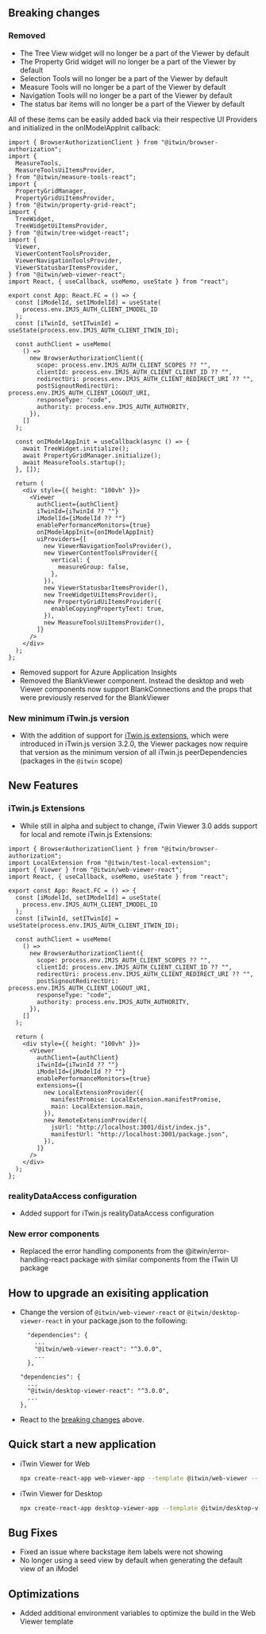 ## Breaking changes

### Removed

- The Tree View widget will no longer be a part of the Viewer by default
- The Property Grid widget will no longer be a part of the Viewer by default
- Selection Tools will no longer be a part of the Viewer by default
- Measure Tools will no longer be a part of the Viewer by default
- Navigation Tools will no longer be a part of the Viewer by default
- The status bar items will no longer be a part of the Viewer by default

All of these items can be easily added back via their respective UI Providers and initialized in the onIModelAppInit callback:

```tsx
import { BrowserAuthorizationClient } from "@itwin/browser-authorization";
import {
  MeasureTools,
  MeasureToolsUiItemsProvider,
} from "@itwin/measure-tools-react";
import {
  PropertyGridManager,
  PropertyGridUiItemsProvider,
} from "@itwin/property-grid-react";
import {
  TreeWidget,
  TreeWidgetUiItemsProvider,
} from "@itwin/tree-widget-react";
import {
  Viewer,
  ViewerContentToolsProvider,
  ViewerNavigationToolsProvider,
  ViewerStatusbarItemsProvider,
} from "@itwin/web-viewer-react";
import React, { useCallback, useMemo, useState } from "react";

export const App: React.FC = () => {
  const [iModelId, setIModelId] = useState(
    process.env.IMJS_AUTH_CLIENT_IMODEL_ID
  );
  const [iTwinId, setITwinId] = useState(process.env.IMJS_AUTH_CLIENT_ITWIN_ID);

  const authClient = useMemo(
    () =>
      new BrowserAuthorizationClient({
        scope: process.env.IMJS_AUTH_CLIENT_SCOPES ?? "",
        clientId: process.env.IMJS_AUTH_CLIENT_CLIENT_ID ?? "",
        redirectUri: process.env.IMJS_AUTH_CLIENT_REDIRECT_URI ?? "",
        postSignoutRedirectUri: process.env.IMJS_AUTH_CLIENT_LOGOUT_URI,
        responseType: "code",
        authority: process.env.IMJS_AUTH_AUTHORITY,
      }),
    []
  );

  const onIModelAppInit = useCallback(async () => {
    await TreeWidget.initialize();
    await PropertyGridManager.initialize();
    await MeasureTools.startup();
  }, []);

  return (
    <div style={{ height: "100vh" }}>
      <Viewer
        authClient={authClient}
        iTwinId={iTwinId ?? ""}
        iModelId={iModelId ?? ""}
        enablePerformanceMonitors={true}
        onIModelAppInit={onIModelAppInit}
        uiProviders={[
          new ViewerNavigationToolsProvider(),
          new ViewerContentToolsProvider({
            vertical: {
              measureGroup: false,
            },
          }),
          new ViewerStatusbarItemsProvider(),
          new TreeWidgetUiItemsProvider(),
          new PropertyGridUiItemsProvider({
            enableCopyingPropertyText: true,
          }),
          new MeasureToolsUiItemsProvider(),
        ]}
      />
    </div>
  );
};
```

- Removed support for Azure Application Insights
- Removed the BlankViewer component. Instead the desktop and web Viewer components now support BlankConnections and the props that were previously reserved for the BlankViewer

### New minimum iTwin.js version

- With the addition of support for [iTwin.js extensions](#itwinjs-extensions), which were introduced in iTwin.js version 3.2.0, the Viewer packages now require that version as the minimum version of all iTwin.js peerDependencies (packages in the `@itwin` scope)

## New Features

### iTwin.js Extensions

- While still in alpha and subject to change, iTwin Viewer 3.0 adds support for local and remote iTwin.js Extensions:

```tsx
import { BrowserAuthorizationClient } from "@itwin/browser-authorization";
import LocalExtension from "@itwin/test-local-extension";
import { Viewer } from "@itwin/web-viewer-react";
import React, { useCallback, useMemo, useState } from "react";

export const App: React.FC = () => {
  const [iModelId, setIModelId] = useState(
    process.env.IMJS_AUTH_CLIENT_IMODEL_ID
  );
  const [iTwinId, setITwinId] = useState(process.env.IMJS_AUTH_CLIENT_ITWIN_ID);

  const authClient = useMemo(
    () =>
      new BrowserAuthorizationClient({
        scope: process.env.IMJS_AUTH_CLIENT_SCOPES ?? "",
        clientId: process.env.IMJS_AUTH_CLIENT_CLIENT_ID ?? "",
        redirectUri: process.env.IMJS_AUTH_CLIENT_REDIRECT_URI ?? "",
        postSignoutRedirectUri: process.env.IMJS_AUTH_CLIENT_LOGOUT_URI,
        responseType: "code",
        authority: process.env.IMJS_AUTH_AUTHORITY,
      }),
    []
  );

  return (
    <div style={{ height: "100vh" }}>
      <Viewer
        authClient={authClient}
        iTwinId={iTwinId ?? ""}
        iModelId={iModelId ?? ""}
        enablePerformanceMonitors={true}
        extensions={[
          new LocalExtensionProvider({
            manifestPromise: LocalExtension.manifestPromise,
            main: LocalExtension.main,
          }),
          new RemoteExtensionProvider({
            jsUrl: "http://localhost:3001/dist/index.js",
            manifestUrl: "http://localhost:3001/package.json",
          }),
        ]}
      />
    </div>
  );
};
```

### realityDataAccess configuration

- Added support for iTwin.js realityDataAccess configuration

### New error components

- Replaced the error handling components from the @itwin/error-handling-react package with similar components from the iTwin UI package

## How to upgrade an exisiting application

- Change the version of `@itwin/web-viewer-react` or `@itwin/desktop-viewer-react` in your package.json to the following:

  ```
    "dependencies": {
      ...
      "@itwin/web-viewer-react": "^3.0.0",
      ...
    },
  ```

  ```
  "dependencies": {
    ...
    "@itwin/desktop-viewer-react": "^3.0.0",
    ...
  },
  ```

- React to the [breaking changes](#breaking-changes) above.

## Quick start a new application

- iTwin Viewer for Web

  ```sh
  npx create-react-app web-viewer-app --template @itwin/web-viewer --scripts-version @bentley/react-scripts
  ```

- iTwin Viewer for Desktop

  ```sh
  npx create-react-app desktop-viewer-app --template @itwin/desktop-viewer --scripts-version @bentley/react-scripts
  ```

## Bug Fixes

- Fixed an issue where backstage item labels were not showing
- No longer using a seed view by default when generating the default view of an iModel

## Optimizations

- Added additional environment variables to optimize the build in the Web Viewer template
